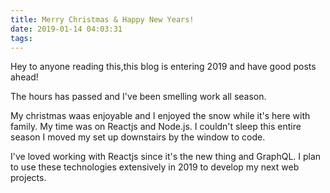```yaml
---
title: Merry Christmas & Happy New Years!
date: 2019-01-14 04:03:31
tags:
---
```


Hey to anyone reading this,this blog is entering 2019 and have good posts ahead!

The hours has passed and I've been smelling work all season.

My christmas waas enjoyable and I enjoyed the snow while it's here with family. My time was on Reactjs and Node.js. I couldn't sleep this entire season I moved my set up downstairs by the window to code. 

I've loved working with Reactjs since it's the new thing and GraphQL. I plan to use these technologies extensively in 2019 to develop my next web projects.


